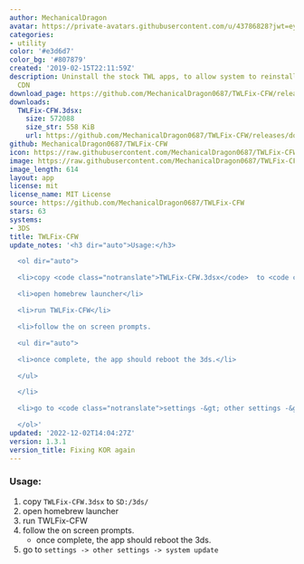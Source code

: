 ```yaml
---
author: MechanicalDragon
avatar: https://private-avatars.githubusercontent.com/u/43786828?jwt=eyJhbGciOiJIUzI1NiIsInR5cCI6IkpXVCJ9.eyJpc3MiOiJnaXRodWIuY29tIiwiYXVkIjoicmF3LmdpdGh1YnVzZXJjb250ZW50LmNvbSIsImtleSI6ImtleTEiLCJleHAiOjE3MzQ2NzYzMjAsIm5iZiI6MTczNDY3NTEyMCwicGF0aCI6Ii91LzQzNzg2ODI4In0.UT6dSdC9HCuQxpv-G2EXug7HIO29WGY4pIih6Eqh3NI&v=4
categories:
- utility
color: '#e3d6d7'
color_bg: '#807879'
created: '2019-02-15T22:11:59Z'
description: Uninstall the stock TWL apps, to allow system to reinstall them from
  CDN
download_page: https://github.com/MechanicalDragon0687/TWLFix-CFW/releases
downloads:
  TWLFix-CFW.3dsx:
    size: 572088
    size_str: 558 KiB
    url: https://github.com/MechanicalDragon0687/TWLFix-CFW/releases/download/1.3.1/TWLFix-CFW.3dsx
github: MechanicalDragon0687/TWLFix-CFW
icon: https://raw.githubusercontent.com/MechanicalDragon0687/TWLFix-CFW/master/icon.png
image: https://raw.githubusercontent.com/MechanicalDragon0687/TWLFix-CFW/master/icon.png
image_length: 614
layout: app
license: mit
license_name: MIT License
source: https://github.com/MechanicalDragon0687/TWLFix-CFW
stars: 63
systems:
- 3DS
title: TWLFix-CFW
update_notes: '<h3 dir="auto">Usage:</h3>

  <ol dir="auto">

  <li>copy <code class="notranslate">TWLFix-CFW.3dsx</code>  to <code class="notranslate">SD:/3ds/</code></li>

  <li>open homebrew launcher</li>

  <li>run TWLFix-CFW</li>

  <li>follow the on screen prompts.

  <ul dir="auto">

  <li>once complete, the app should reboot the 3ds.</li>

  </ul>

  </li>

  <li>go to <code class="notranslate">settings -&gt; other settings -&gt; system update</code></li>

  </ol>'
updated: '2022-12-02T14:04:27Z'
version: 1.3.1
version_title: Fixing KOR again
---
```

### Usage:
1. copy `TWLFix-CFW.3dsx` to `SD:/3ds/`
2. open homebrew launcher
3. run TWLFix-CFW
4. follow the on screen prompts.
   - once complete, the app should reboot the 3ds.
6. go to `settings -> other settings -> system update`